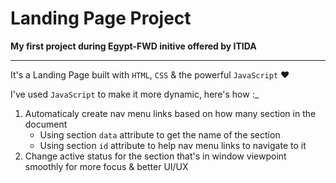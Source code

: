 # Landing Page Project

**My first project during Egypt-FWD initive offered by ITIDA**

---

It's a Landing Page built with `HTML`, `CSS` & the powerful `JavaScript` ♥

I've used `JavaScript` to make it more dynamic, here's how :\_

1.  Automaticaly create nav menu links based on how many section in the document
    - Using section `data` attribute to get the name of the section
    - Using section `id` attribute to help nav menu links to navigate to it
2.  Change active status for the section that's in window viewpoint smoothly for more focus & better UI/UX

